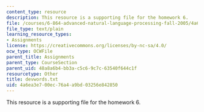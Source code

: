 ```yaml
---
content_type: resource
description: This resource is a supporting file for the homework 6.
file: /courses/6-864-advanced-natural-language-processing-fall-2005/4a6ea3e700ec76a4a9bd03256e842850_devwords.txt
file_type: text/plain
learning_resource_types:
- Assignments
license: https://creativecommons.org/licenses/by-nc-sa/4.0/
ocw_type: OCWFile
parent_title: Assignments
parent_type: CourseSection
parent_uid: 48a8a6b4-bb3a-c5c6-9c7c-63540f644c1f
resourcetype: Other
title: devwords.txt
uid: 4a6ea3e7-00ec-76a4-a9bd-03256e842850
---
```

This resource is a supporting file for the homework 6.
